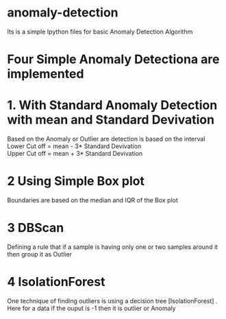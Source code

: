 # anomaly-detection
Its is a simple Ipython files for basic Anomaly Detection Algorithm 
# Four Simple Anomaly Detectiona are implemented <br>
# 1. With Standard Anomaly Detection with mean and Standard Devivation <br>
Based on the Anomaly or Outlier are detection is based on the interval <br>
Lower Cut off  = mean - 3* Standard Devivation <br>
Upper Cut off = mean + 3* Standard Devivation <br>

# 2 Using Simple Box plot <br>
Boundaries are based on the median and IQR of the Box plot

# 3 DBScan <br>
Defining a rule that if a sample is having only one or two samples around it then group it as Outlier <br>

# 4 IsolationForest <br>
One technique of finding outliers is using a decision tree [IsolationForest]   .<br>
Here for a data if the ouput is -1 then it is outlier or Anomaly
